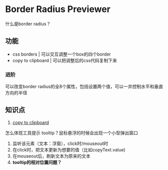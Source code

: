 # Border Radius Previewer
什么是border radius？

## 功能
- css borders | 可以交互调整一个box的四个border
- copy to clipboard | 可以把调整后的css代码复制下来

### 进阶
可以改变border radius的全8个属性，包括设置两个值，可以一并控制水平和垂直方向的半径

## 知识点
1. [copy to clipboard](https://www.w3schools.com/howto/howto_js_copy_clipboard.asp)

怎么体现工具提示 tooltip？鼠标悬浮的时候会出现一个小型弹出窗口
1. 监听该元素（文本：浮窗），click时/mouseout时
2. 在click时，把文本更新为想要的值（比如copyText.value)
3. 在mouseout后，刷新文本为原来的文本
4. **tooltip的相对位置问题？**